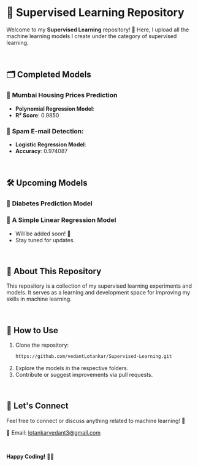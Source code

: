 # 📘 Supervised Learning Repository  

Welcome to my **Supervised Learning** repository! 🎉 Here, I upload all the machine learning models I create under the category of supervised learning.  

<br/>

## 🗂 Completed Models 

### 🔹 **Mumbai Housing Prices Prediction**  
- **Polynomial Regression Model**:  
- **R² Score**: 0.9850
### 🔹 **Spam E-mail Detection**:
- **Logistic Regression Model**:
- **Accuracy**: 0.974087
  

<br/>

## 🛠️ Upcoming Models  

### 🔸 **Diabetes Prediction Model**  
### 🔸 **A Simple Linear Regression Model**  
- Will be added soon! 🚀  
- Stay tuned for updates.  

<br/>

## 📜 About This Repository  

This repository is a collection of my supervised learning experiments and models. It serves as a learning and development space for improving my skills in machine learning.  

<br/>

## 🚀 How to Use  

1. Clone the repository:  
   ```bash
   https://github.com/vedantLotankar/Supervised-Learning.git
   ```  
2. Explore the models in the respective folders.  
3. Contribute or suggest improvements via pull requests.  

<br/>

## 🙅 Let's Connect  

Feel free to connect or discuss anything related to machine learning! 🤝  

📧 Email: [lotankarvedant3@gmail.com](mailto:your-email@example.com)  
  

<br/>

**Happy Coding!** 🧑‍💻
